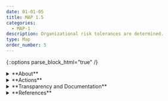 ```yaml
---
date: 01-01-05
title: MAP 1.5
categories:
  - MAP-1
description: Organizational risk tolerances are determined. 
type: Map
order_number: 5
---
```


{::options parse_block_html="true" /}


<details>
<summary markdown="span">**About**</summary>
<br>
Risk tolerance reflects the level and type of risk the organization will accept while conducting its mission and carrying out its strategy. 

Deployment should not be pre-determined. Rather, it should result from a clearly defined process based on organizational risk tolerances. 
 
Go/no-go decisions should be incorporated throughout the AI system’s lifecycle. For systems deemed “higher risk,” such decisions should include approval from relevant technical or risk-focused executives. 

Go/no-go decisions related to AI system risks should take stakeholder feedback into account, but remain independent from stakeholders' vested financial or reputational interests

</details>

<details>
<summary markdown="span">**Actions**</summary>

* Establish risk tolerance levels for AI systems and allocate the appropriate oversight resources to each level.
* Identify maximum allowable risk thresholds above which the system will not be deployed, within the contextual or application setting. 
* Attempts to use a system for “off-label” purposes should be approached with caution, especially in settings that organizations have deemed as high-risk. Document decisions, risk-related trade-offs, and system limitations.

</details>

<details>
<summary markdown="span">**Transparency and Documentation**</summary>
<br>
**Transparency Considerations – Key Questions: MAP 1.5**
- What justifications, if any, has the entity provided for the assumptions, boundaries, and limitations of the AI system?
- How has the entity identified and mitigated potential impacts of bias in the data, including inequitable or discriminatory outcomes?
- To what extent are the established procedures effective in mitigating bias, inequity, and other concerns resulting from the system?

**AI Transparency Resources: MAP 1.5**
- GAO-21-519SP: AI Accountability Framework for Federal Agencies & Other Entities
- WEF Model AI Governance Framework Assessment 2020
- Companion to the WEF Model AI Governance Framework- 2020

</details>

<details>
<summary markdown="span">**References**</summary>    
<br>
Board of Governors of the Federal Reserve System. SR 11-7: Guidance on Model Risk Management. (April 4, 2011). [URL](https://www.federalreserve.gov/supervisionreg/srletters/sr1107.htm)

The Office of the Comptroller of the Currency. Enterprise Risk Appetite Statement. (Nov. 20, 2019). [URL](https://www.occ.treas.gov/publications-and-resources/publications/banker-education/files/pub-risk-appetite-statement.pdf)

</details>
